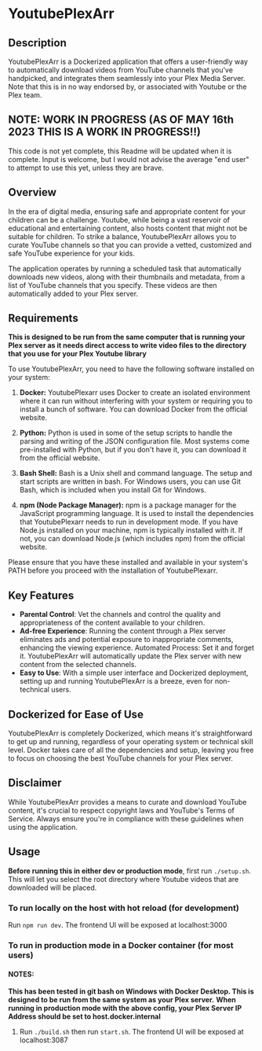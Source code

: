 # YoutubePlexArr

## Description

YoutubePlexArr is a Dockerized application that offers a user-friendly way to automatically download videos from YouTube channels that you've handpicked, and integrates them seamlessly into your Plex Media Server.
Note that this is in no way endorsed by, or associated with Youtube or the Plex team.

## NOTE: WORK IN PROGRESS (AS OF MAY 16th 2023 THIS IS A WORK IN PROGRESS!!)

This code is not yet complete, this Readme will be updated when it is complete.
Input is welcome, but I would not advise the average "end user" to attempt to use this yet, unless they are brave.

## Overview

In the era of digital media, ensuring safe and appropriate content for your children can be a challenge. Youtube, while being a vast reservoir of educational and entertaining content, also hosts content that might not be suitable for children. To strike a balance, YoutubePlexArr allows you to curate YouTube channels so that you can provide a vetted, customized and safe YouTube experience for your kids.

The application operates by running a scheduled task that automatically downloads new videos, along with their thumbnails and metadata, from a list of YouTube channels that you specify. These videos are then automatically added to your Plex server.

## Requirements

**This is designed to be run from the same computer that is running your Plex server as it needs direct access to write video files to the directory that you use for your Plex Youtube library**

To use YoutubePlexArr, you need to have the following software installed on your system:

1. **Docker:** YoutubePlexarr uses Docker to create an isolated environment where it can run without interfering with your system or requiring you to install a bunch of software. You can download Docker from the official website.

2. **Python:** Python is used in some of the setup scripts to handle the parsing and writing of the JSON configuration file. Most systems come pre-installed with Python, but if you don't have it, you can download it from the official website.

3. **Bash Shell:** Bash is a Unix shell and command language. The setup and start scripts are written in bash. For Windows users, you can use Git Bash, which is included when you install Git for Windows.

4. **npm (Node Package Manager):** npm is a package manager for the JavaScript programming language. It is used to install the dependencies that YoutubePlexarr needs to run in development mode. If you have Node.js installed on your machine, npm is typically installed with it. If not, you can download Node.js (which includes npm) from the official website.

Please ensure that you have these installed and available in your system's PATH before you proceed with the installation of YoutubePlexarr.

## Key Features
* **Parental Control**: Vet the channels and control the quality and appropriateness of the content available to your children.
* **Ad-free Experience**: Running the content through a Plex server eliminates ads and potential exposure to inappropriate comments, enhancing the viewing experience.
Automated Process: Set it and forget it. YoutubePlexArr will automatically update the Plex server with new content from the selected channels.
* **Easy to Use**: With a simple user interface and Dockerized deployment, setting up and running YoutubePlexArr is a breeze, even for non-technical users.

## Dockerized for Ease of Use
YoutubePlexArr is completely Dockerized, which means it's straightforward to get up and running, regardless of your operating system or technical skill level. Docker takes care of all the dependencies and setup, leaving you free to focus on choosing the best YouTube channels for your Plex server.

## Disclaimer
While YoutubePlexArr provides a means to curate and download YouTube content, it's crucial to respect copyright laws and YouTube's Terms of Service. Always ensure you're in compliance with these guidelines when using the application.
## Usage

**Before running this in either dev or production mode**, first run ```./setup.sh```. This will let you select the root directory where Youtube videos that are downloaded will be placed.

### To run locally on the host with hot reload (for development)
Run ```npm run dev```. The frontend UI will be exposed at localhost:3000

### To run in production mode in a Docker container (for most users)

#### NOTES: 
**This has been tested in git bash on Windows with Docker Desktop. This is designed to be run from the same system as your Plex server.**
**When running in production mode with the above config, your Plex Server IP Address should be set to host.docker.internal**


1. Run ```./build.sh``` then run ```start.sh```. The frontend UI will be exposed at localhost:3087

